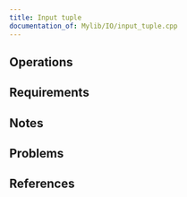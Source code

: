 ```yaml
---
title: Input tuple
documentation_of: Mylib/IO/input_tuple.cpp
---
```


## Operations

## Requirements

## Notes

## Problems

## References
